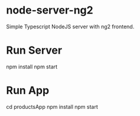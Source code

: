 # node-server-ng2
Simple Typescript NodeJS server with ng2 frontend.

# Run Server
npm install
npm start

# Run App
cd productsApp
npm install
npm start
